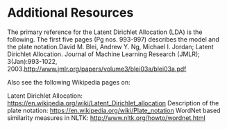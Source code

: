 # Additional Resources

The primary reference for the Latent Dirichlet Allocation (LDA) is the following. The first five pages (Pg nos. 993-997) describes the model and the plate notation.David M. Blei, Andrew Y. Ng, Michael I. Jordan; Latent Dirichlet Allocation. Journal of Machine Learning Research (JMLR); 3(Jan):993-1022, 2003.http://www.jmlr.org/papers/volume3/blei03a/blei03a.pdf

Also see the following Wikipedia pages on:

Latent Dirichlet Allocation: https://en.wikipedia.org/wiki/Latent_Dirichlet_allocation
Description of the plate notation: https://en.wikipedia.org/wiki/Plate_notation
WordNet based similarity measures in NLTK: http://www.nltk.org/howto/wordnet.html

